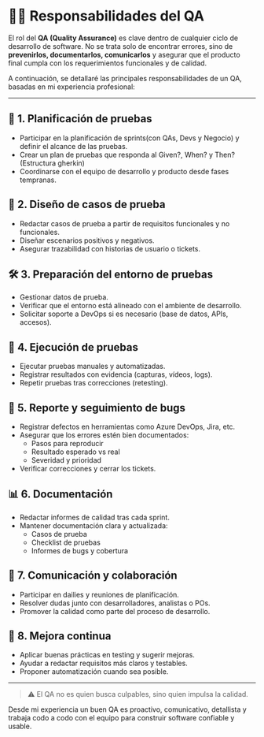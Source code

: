 # 🧑‍💻 Responsabilidades del QA

El rol del **QA (Quality Assurance)** es clave dentro de cualquier ciclo de desarrollo de software. No se trata solo de encontrar errores, sino de **prevenirlos, documentarlos, comunicarlos** y asegurar que el producto final cumpla con los requerimientos funcionales y de calidad.

A continuación, se detallaré las principales responsabilidades de un QA, basadas en mi experiencia profesional:

---

## 🧩 1. Planificación de pruebas

- Participar en la planificación de sprints(con QAs, Devs y Negocio) y definir el alcance de las pruebas.
- Crear un plan de pruebas que responda al Given?, When? y Then? (Estructura gherkin)
- Coordinarse con el equipo de desarrollo y producto desde fases tempranas.

## 📄 2. Diseño de casos de prueba

- Redactar casos de prueba a partir de requisitos funcionales y no funcionales.
- Diseñar escenarios positivos y negativos.
- Asegurar trazabilidad con historias de usuario o tickets.

## 🛠️ 3. Preparación del entorno de pruebas

- Gestionar datos de prueba.
- Verificar que el entorno está alineado con el ambiente de desarrollo.
- Solicitar soporte a DevOps si es necesario (base de datos, APIs, accesos).

## 🧪 4. Ejecución de pruebas

- Ejecutar pruebas manuales y automatizadas.
- Registrar resultados con evidencia (capturas, vídeos, logs).
- Repetir pruebas tras correcciones (retesting).

## 🐞 5. Reporte y seguimiento de bugs

- Registrar defectos en herramientas como Azure DevOps, Jira, etc.
- Asegurar que los errores estén bien documentados:
  - Pasos para reproducir
  - Resultado esperado vs real
  - Severidad y prioridad
- Verificar correcciones y cerrar los tickets.

## 📊 6. Documentación

- Redactar informes de calidad tras cada sprint.
- Mantener documentación clara y actualizada:
  - Casos de prueba
  - Checklist de pruebas
  - Informes de bugs y cobertura

## 🤝 7. Comunicación y colaboración

- Participar en dailies y reuniones de planificación.
- Resolver dudas junto con desarrolladores, analistas o POs.
- Promover la calidad como parte del proceso de desarrollo.

## 🔄 8. Mejora continua

- Aplicar buenas prácticas en testing y sugerir mejoras.
- Ayudar a redactar requisitos más claros y testables.
- Proponer automatización cuando sea posible.

---

> ⚠️ El QA no es quien busca culpables, sino quien impulsa la calidad.

Desde mi experiencia un buen QA es proactivo, comunicativo, detallista y trabaja codo a codo con el equipo para construir software confiable y usable.
